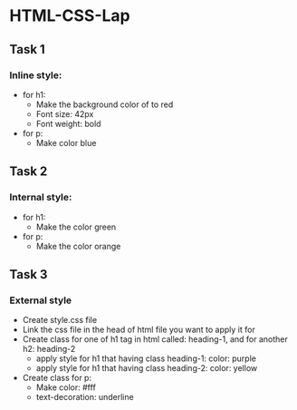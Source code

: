 # HTML-CSS-Lap

## Task 1
### Inline style: 
* for h1:
    * Make the background color of to red
    * Font size: 42px
    * Font weight: bold
* for p:
    * Make color blue 
## Task 2
### Internal style: 
* for h1:
    * Make the color green
* for p:
    * Make the color orange
## Task 3
### External style
* Create style.css file 
* Link the css file in the head of html file you want to apply it for
* Create class for one of h1 tag in html called: heading-1, and for another h2: heading-2
    * apply style for h1 that having class heading-1: color: purple
    * apply style for h1 that having class heading-2: color: yellow
* Create class for p:
    * Make color: #fff
    * text-decoration: underline
